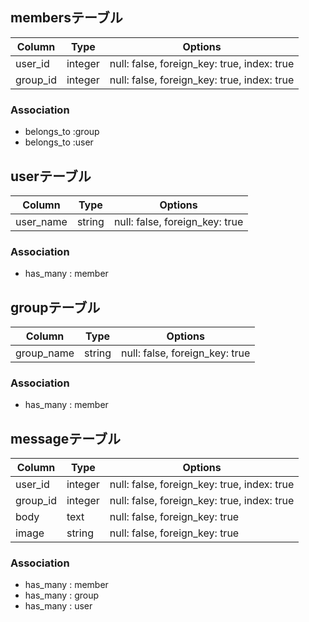 ## membersテーブル

|Column|Type|Options|
|------|----|-------|
|user_id|integer|null: false, foreign_key: true, index: true|
|group_id|integer|null: false, foreign_key: true, index: true|

### Association
- belongs_to :group
- belongs_to :user


## userテーブル

|Column|Type|Options|
|------|----|-------|
|user_name|string|null: false, foreign_key: true|

### Association
- has_many : member


## groupテーブル

|Column|Type|Options|
|------|----|-------|
|group_name|string|null: false, foreign_key: true|

### Association
- has_many : member

## messageテーブル

|Column|Type|Options|
|------|----|-------|
|user_id|integer|null: false, foreign_key: true, index: true|
|group_id|integer|null: false, foreign_key: true, index: true|
|body|text|null: false, foreign_key: true|
|image|string|null: false, foreign_key: true|


### Association
- has_many : member
- has_many : group
- has_many : user
